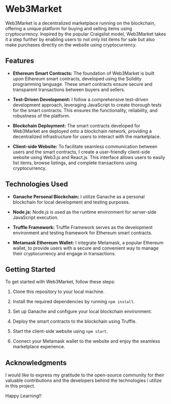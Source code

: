 # Web3Market

Web3Market is a decentralized marketplace running on the blockchain, offering a unique platform for buying and selling items using cryptocurrency. Inspired by the popular Craigslist model, Web3Market takes it a step further by enabling users to not only list items for sale but also make purchases directly on the website using cryptocurrency.

## Features

- **Ethereum Smart Contracts:** The foundation of Web3Market is built upon Ethereum smart contracts, developed using the Solidity programming language. These smart contracts ensure secure and transparent transactions between buyers and sellers.

- **Test-Driven Development:** I follow a comprehensive test-driven development approach, leveraging JavaScript to create thorough tests for the smart contracts. This ensures the functionality, reliability, and robustness of the platform.

- **Blockchain Deployment:** The smart contracts developed for Web3Market are deployed onto a blockchain network, providing a decentralized infrastructure for users to interact with the marketplace.

- **Client-side Website:** To facilitate seamless communication between users and the smart contracts, I create a user-friendly client-side website using Web3.js and React.js. This interface allows users to easily list items, browse listings, and complete transactions using cryptocurrency.

## Technologies Used

- **Ganache Personal Blockchain:** I utilize Ganache as a personal blockchain for local development and testing purposes.

- **Node.js:** Node.js is used as the runtime environment for server-side JavaScript execution.

- **Truffle Framework:** Truffle Framework serves as the development environment and testing framework for Ethereum smart contracts.

- **Metamask Ethereum Wallet:** I integrate Metamask, a popular Ethereum wallet, to provide users with a secure and convenient way to manage their cryptocurrency and engage in transactions.

## Getting Started

To get started with Web3Market, follow these steps:

1. Clone this repository to your local machine.

2. Install the required dependencies by running `npm install`.

3. Set up Ganache and configure your local blockchain environment.

4. Deploy the smart contracts to the blockchain using Truffle.

5. Start the client-side website using `npm start`.

6. Connect your Metamask wallet to the website and enjoy the seamless marketplace experience.



## Acknowledgments

I would like to express my gratitude to the open-source community for their valuable contributions and the developers behind the technologies i utilize in this project.

Happy Learning!!
